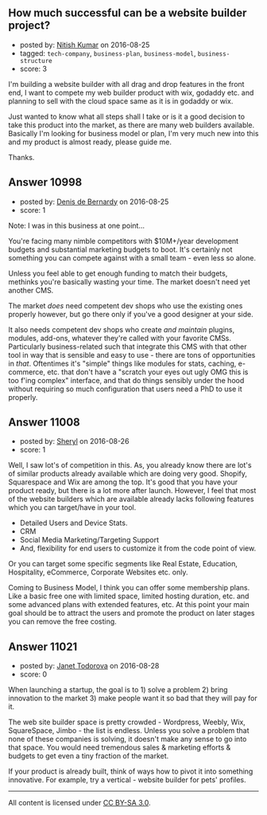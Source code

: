 ## How much successful can be a website builder project?

- posted by: [Nitish Kumar](https://stackexchange.com/users/8073368/nitish-kumar) on 2016-08-25
- tagged: `tech-company`, `business-plan`, `business-model`, `business-structure`
- score: 3

I'm building a website builder with all drag and drop features in the front end, I want to compete my web builder product with wix, godaddy etc. and planning to sell with the cloud space same as it is in godaddy or wix. 

Just wanted to know what all steps shall I take or is it a good decision to take this product into the market, as there are many web builders available. Basically I'm looking for business model or plan, I'm very much new into this and my product is almost ready, please guide me.

Thanks.


## Answer 10998

- posted by: [Denis de Bernardy](https://stackexchange.com/users/182468/denis-de-bernardy) on 2016-08-25
- score: 1

Note: I was in this business at one point...

You're facing many nimble competitors with $10M+/year development budgets and substantial marketing budgets to boot. It's certainly not something you can compete against with a small team - even less so alone.

Unless you feel able to get enough funding to match their budgets, methinks you're basically wasting your time. The market doesn't need yet another CMS.

The market _does_ need competent dev shops who use the existing ones properly however, but go there only if you've a good designer at your side.

It also needs competent dev shops who create _and maintain_ plugins, modules, add-ons, whatever they're called with your favorite CMSs. Particularly business-related such that integrate this CMS with that other tool in way that is sensible and easy to use - there are tons of opportunities in _that_. Oftentimes it's "simple" things like modules for stats, caching, e-commerce, etc. that don't have a "scratch your eyes out ugly OMG this is too f'ing complex" interface, and that do things sensibly under the hood without requiring so much configuration that users need a PhD to use it properly.


## Answer 11008

- posted by: [Sheryl](https://stackexchange.com/users/7012672/sheryl) on 2016-08-26
- score: 1

Well, I saw lot's of competition in this. As, you already know there are lot's of similar products already available which are doing very good. Shopify, Squarespace and Wix are among the top. It's good that you have your product ready, but there is a lot more after launch. However, I feel that most of the website builders which are available already lacks following features which you can target/have in your tool. 

 - Detailed Users and Device Stats. 
 - CRM 
 - Social Media Marketing/Targeting Support 
 - And, flexibility for end users to customize it from the code point of view.
 
Or you can target some specific segments like Real Estate, Education, Hospitality, eCommerce, Corporate Websites etc. only. 

Coming to Business Model, I think you can offer some membership plans. Like a basic free one with limited space, limited hosting duration, etc. and some advanced plans with extended features, etc. At this point your main goal should be to attract the users and promote the product on later stages you can remove the free costing.


## Answer 11021

- posted by: [Janet Todorova](https://stackexchange.com/users/7047617/janet-todorova) on 2016-08-28
- score: 0

When launching a startup, the goal is to 1) solve a problem 2) bring innovation to the market 3) make people want it so bad that they will pay for it.

The web site builder space is pretty crowded - Wordpress, Weebly, Wix, SquareSpace, Jimbo - the list is endless. Unless you solve a problem that none of these companies is solving, it doesn't make any sense to go into that space. You would need tremendous sales & marketing efforts & budgets to get even a tiny fraction of the market.

If your product is already built, think of ways how to pivot it into something innovative. For example, try a vertical - website builder for pets' profiles.



---

All content is licensed under [CC BY-SA 3.0](https://creativecommons.org/licenses/by-sa/3.0/).
